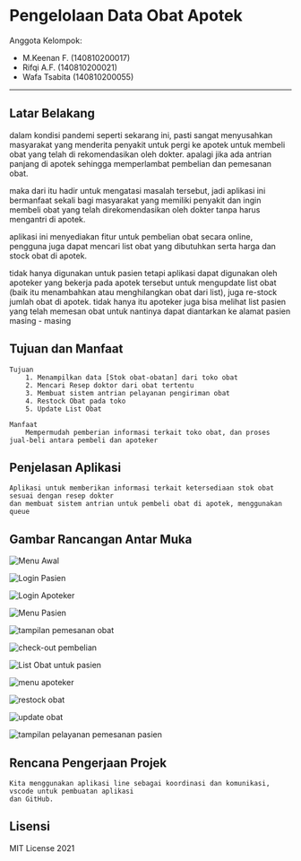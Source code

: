 # Pengelolaan Data Obat Apotek

Anggota Kelompok:
* M.Keenan F.   (140810200017)
* Rifqi A.F.    (140810200021)
* Wafa Tsabita  (140810200055)
---
## Latar Belakang
dalam kondisi pandemi seperti sekarang ini, pasti sangat menyusahkan masyarakat yang menderita penyakit untuk pergi ke apotek untuk membeli obat yang telah di rekomendasikan oleh dokter. apalagi jika ada antrian panjang di apotek sehingga memperlambat pembelian dan pemesanan obat.

maka dari itu <nama aplikasi> hadir untuk mengatasi masalah tersebut, jadi aplikasi ini bermanfaat sekali bagi masyarakat yang memiliki penyakit dan ingin membeli obat yang telah direkomendasikan oleh dokter tanpa harus mengantri di apotek.

aplikasi ini menyediakan fitur untuk pembelian obat secara online, pengguna juga dapat mencari list obat yang dibutuhkan serta harga dan stock obat di apotek.

tidak hanya digunakan untuk pasien tetapi aplikasi dapat digunakan oleh apoteker yang bekerja pada apotek tersebut untuk mengupdate list obat (baik itu menambahkan atau menghilangkan obat dari list), juga re-stock jumlah obat di apotek. tidak hanya itu apoteker juga bisa melihat list pasien yang telah memesan obat untuk nantinya dapat diantarkan ke alamat pasien masing - masing

## Tujuan dan Manfaat
    Tujuan 
        1. Menampilkan data [Stok obat-obatan] dari toko obat
        2. Mencari Resep doktor dari obat tertentu
        3. Membuat sistem antrian pelayanan pengiriman obat
        4. Restock Obat pada toko
        5. Update List Obat

    Manfaat
        Mempermudah pemberian informasi terkait toko obat, dan proses jual-beli antara pembeli dan apoteker

## Penjelasan Aplikasi
    Aplikasi untuk memberikan informasi terkait ketersediaan stok obat sesuai dengan resep dokter
    dan membuat sistem antrian untuk pembeli obat di apotek, menggunakan queue

## Gambar Rancangan Antar Muka
![Menu Awal](https://user-images.githubusercontent.com/72697854/117032179-7a2e8480-ad2b-11eb-945f-bd412e321434.png)

![Login Pasien](https://user-images.githubusercontent.com/72697854/117032270-8e728180-ad2b-11eb-9f43-218629494364.png)

![Login Apoteker](https://user-images.githubusercontent.com/72697854/117032295-93373580-ad2b-11eb-9916-ab755a260b4f.png)

![Menu Pasien](https://user-images.githubusercontent.com/72697854/117032328-992d1680-ad2b-11eb-9376-3d016786c40b.png)

![tampilan pemesanan obat](https://user-images.githubusercontent.com/72697854/117032543-c24da700-ad2b-11eb-97f0-722e61480fd2.png)

![check-out pembelian](https://user-images.githubusercontent.com/72697854/117032561-c7125b00-ad2b-11eb-8a87-f7affedb62e4.png)

![List Obat untuk pasien](https://user-images.githubusercontent.com/72697854/117032587-cc6fa580-ad2b-11eb-8401-4d3843c2a81e.png)

![menu apoteker](https://user-images.githubusercontent.com/72697854/117032625-d42f4a00-ad2b-11eb-89ee-20c5fa975ec1.png)

![restock obat](https://user-images.githubusercontent.com/72697854/117032644-d98c9480-ad2b-11eb-969e-a1ebc9d1bda5.png)

![update obat](https://user-images.githubusercontent.com/72697854/117032679-e01b0c00-ad2b-11eb-96d5-3c38cbdeb251.png)

![tampilan pelayanan pemesanan pasien](https://user-images.githubusercontent.com/72697854/117032695-e1e4cf80-ad2b-11eb-8008-d171bb85054a.png)
<!--
Buat rancangan antar muka selengkap mungkin sesuai fungsi aplikasinya. rancangan antar muka
diusahakan serapih dan seindah mungkin. tools yang digunakan dalam pembuatan rancangan gambar
dibebaskan sesuai kreatifitas kalian
!-->


## Rencana Pengerjaan Projek
    Kita menggunakan aplikasi line sebagai koordinasi dan komunikasi, vscode untuk pembuatan aplikasi
    dan GitHub. 
<!--
Dalam kondisi pandemi seperti ini, tidak memungkinkan untuk bertemu bertatap muka. Maka dari itu
jelaskan bagaimana kalian bekerja sama, berkoordinasi, pembagian kerja.Tools apa yang kalian gunakan
untuk bekerja bersama sama cth github, google docs, google meet
!-->


## Lisensi

MIT License 2021
